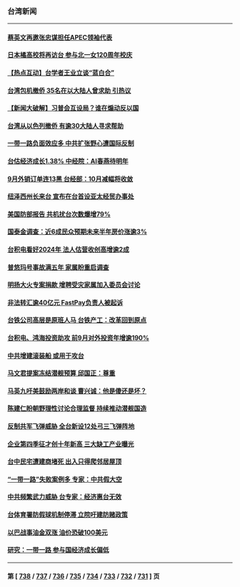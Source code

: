 ### 台湾新闻
---
#### [蔡英文再邀张忠谋担任APEC领袖代表](../../pages/ncid1349361/n14100022.md) 
#### [日本橘高校将再访台 参与北一女120周年校庆](../../pages/ncid1349361/n14099924.md) 
#### [【热点互动】台学者王业立谈“蓝白合”](../../pages/ncid1349361/n14099845.md) 
#### [台湾包机撤侨 35名在以大陆人曾求助 引热议](../../pages/ncid1349361/n14099882.md) 
#### [【新闻大破解】习普会互设局？谁在煽动反以国](../../pages/ncid1349361/n14099589.md) 
#### [台湾从以色列撤侨 有逾30大陆人寻求帮助](../../pages/ncid1349361/n14099781.md) 
#### [一带一路负面效应多 中共扩张野心遭国际反制](../../pages/ncid1349361/n14099181.md) 
#### [台估经济成长1.38% 中经院：AI春燕待明年](../../pages/ncid1349361/n14099607.md) 
#### [9月外销订单连13黑 台经部：10月减幅将收敛](../../pages/ncid1349361/n14099605.md) 
#### [纽泽西州长来台 宣布在台首设亚太经贸办事处](../../pages/ncid1349361/n14099643.md) 
#### [美国防部报告 共机扰台次数爆增79%](../../pages/ncid1349361/n14099599.md) 
#### [国泰金调查：近6成民众预期未来半年房价涨逾3%](../../pages/ncid1349361/n14099656.md) 
#### [台积电看好2024年 法人估营收创高增逾2成](../../pages/ncid1349361/n14099602.md) 
#### [普悠玛号事故满五年 家属盼重启调查](../../pages/ncid1349361/n14099659.md) 
#### [明扬大火专案捐款  增聘受灾家属加入委员会讨论](../../pages/ncid1349361/n14099683.md) 
#### [非法转汇逾40亿元 FastPay负责人被起诉](../../pages/ncid1349361/n14099666.md) 
#### [台铁公司高层是原班人马 台铁产工：改革回到原点](../../pages/ncid1349361/n14099667.md) 
#### [台积电、鸿海投资助攻 前9月对外投资年增逾190%](../../pages/ncid1349361/n14099668.md) 
#### [中共增建滚装船 或用于攻台](../../pages/ncid1349361/n14099557.md) 
#### [马文君提案冻结潜舰预算 邱国正：尊重](../../pages/ncid1349361/n14099493.md) 
#### [马英九吁美鼓励两岸和谈 曹兴诚：他是傻还是坏？](../../pages/ncid1349361/n14099489.md) 
#### [陈建仁盼朝野理性讨论合理监督 持续推动潜舰国造](../../pages/ncid1349361/n14099482.md) 
#### [反制共军飞弹威胁 全台新设12处弓三飞弹阵地](../../pages/ncid1349361/n14099483.md) 
#### [企业第四季征才创十年新高 三大缺工产业曝光](../../pages/ncid1349361/n14099389.md) 
#### [台中民宅遭建商堵死 出入只得爬邻居屋顶](../../pages/ncid1349361/n14099409.md) 
#### [“一带一路”失败案例多 专家：中共假大空](../../pages/ncid1349361/n14098695.md) 
#### [中共频繁武力威胁 台专家：经济惠台无效](../../pages/ncid1349361/n14098679.md) 
#### [台体育署防假球机制停滞 立院吁建防赌政策](../../pages/ncid1349361/n14098815.md) 
#### [以巴战事油金双涨 油价恐破100美元](../../pages/ncid1349361/n14098782.md) 
#### [研究：一带一路 参与国经济成长偏低](../../pages/ncid1349361/n14098789.md) 

---
#### 第 [ [738](./738.md) / [737](./737.md) / [736](./736.md) / [735](./735.md) / [734](./734.md) / [733](./733.md) / [732](./732.md) / [731](./731.md) ] 页

